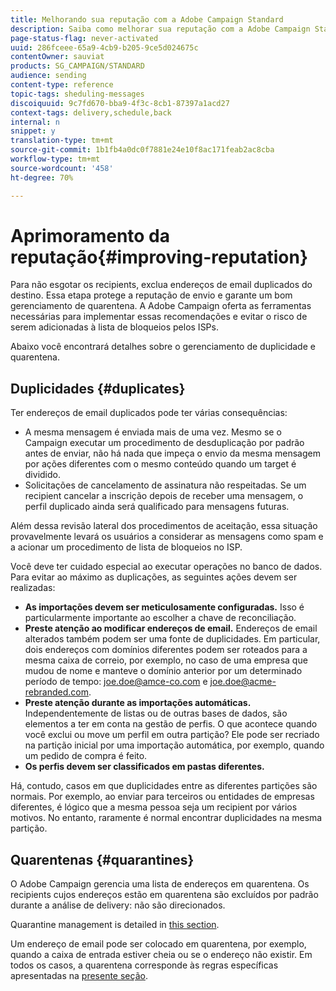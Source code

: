 ```yaml
---
title: Melhorando sua reputação com a Adobe Campaign Standard
description: Saiba como melhorar sua reputação com a Adobe Campaign Standard, gerenciando endereços de email e quarentenas de duplicados.
page-status-flag: never-activated
uuid: 286fceee-65a9-4cb9-b205-9ce5d024675c
contentOwner: sauviat
products: SG_CAMPAIGN/STANDARD
audience: sending
content-type: reference
topic-tags: sheduling-messages
discoiquuid: 9c7fd670-bba9-4f3c-8cb1-87397a1acd27
context-tags: delivery,schedule,back
internal: n
snippet: y
translation-type: tm+mt
source-git-commit: 1b1fb4a0dc0f7881e24e10f8ac171feab2ac8cba
workflow-type: tm+mt
source-wordcount: '458'
ht-degree: 70%

---
```



# Aprimoramento da reputação{#improving-reputation}

Para não esgotar os recipients, exclua endereços de email duplicados do destino. Essa etapa protege a reputação de envio e garante um bom gerenciamento de quarentena. A Adobe Campaign oferta as ferramentas necessárias para implementar essas recomendações e evitar o risco de serem adicionadas à lista de bloqueios pelos ISPs.

Abaixo você encontrará detalhes sobre o gerenciamento de duplicidade e quarentena.

## Duplicidades {#duplicates}

Ter endereços de email duplicados pode ter várias consequências:
* A mesma mensagem é enviada mais de uma vez. Mesmo se o Campaign executar um procedimento de desduplicação por padrão antes de enviar, não há nada que impeça o envio da mesma mensagem por ações diferentes com o mesmo conteúdo quando um target é dividido.
* Solicitações de cancelamento de assinatura não respeitadas. Se um recipient cancelar a inscrição depois de receber uma mensagem, o perfil duplicado ainda será qualificado para mensagens futuras.

Além dessa revisão lateral dos procedimentos de aceitação, essa situação provavelmente levará os usuários a considerar as mensagens como spam e a acionar um procedimento de  lista de bloqueios no ISP.

Você deve ter cuidado especial ao executar operações no banco de dados. Para evitar ao máximo as duplicações, as seguintes ações devem ser realizadas:
* **As importações devem ser meticulosamente configuradas.** Isso é particularmente importante ao escolher a chave de reconciliação.
* **Preste atenção ao modificar endereços de email.** Endereços de email alterados também podem ser uma fonte de duplicidades. Em particular, dois endereços com domínios diferentes podem ser roteados para a mesma caixa de correio, por exemplo, no caso de uma empresa que mudou de nome e manteve o domínio anterior por um determinado período de tempo: joe.doe@amce-co.com e joe.doe@acme-rebranded.com.
* **Preste atenção durante as importações automáticas.** Independentemente de listas ou de outras bases de dados, são elementos a ter em conta na gestão de perfis. O que acontece quando você exclui ou move um perfil em outra partição? Ele pode ser recriado na partição inicial por uma importação automática, por exemplo, quando um pedido de compra é feito.
* **Os perfis devem ser classificados em pastas diferentes.**

Há, contudo, casos em que duplicidades entre as diferentes partições são normais. Por exemplo, ao enviar para terceiros ou entidades de empresas diferentes, é lógico que a mesma pessoa seja um recipient por vários motivos. No entanto, raramente é normal encontrar duplicidades na mesma partição.

## Quarentenas {#quarantines}

O Adobe Campaign gerencia uma lista de endereços em quarentena. Os recipients cujos endereços estão em quarentena são excluídos por padrão durante a análise de delivery: não são direcionados.

Quarantine management is detailed in [this section](../../sending/using/understanding-quarantine-management.md).

Um endereço de email pode ser colocado em quarentena, por exemplo, quando a caixa de entrada estiver cheia ou se o endereço não existir. Em todos os casos, a quarentena corresponde às regras específicas apresentadas na [presente seção](../../sending/using/understanding-quarantine-management.md#conditions-for-sending-an-address-to-quarantine).
